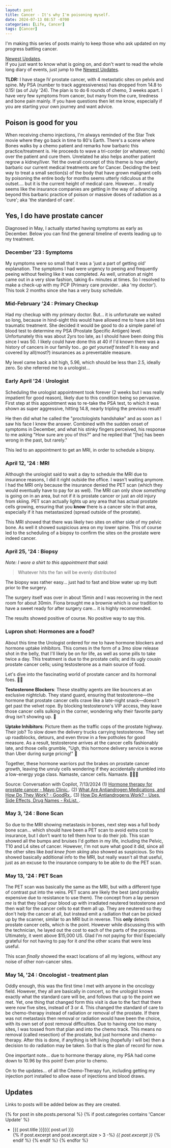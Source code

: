```yaml
---
layout: post
title: Cancer - It's why I'm poisoning myself.
date: 2024-07-13 08:57 -0700
categories: [Life, Cancer]
tags: [Cancer]
---
```


I'm making this series of posts mainly to keep those who ask updated on my progress battling cancer.

[Newest Updates](#updates).  
If you just want to know what is going on, and don't want to read the whole long diary of events, just jump to the [Newest Updates](#updates).

**TLDR:** I have stage IV prostate cancer, with 4 metastatic sites on pelvis and spine. My PSA (number to track aggressiveness) has dropped from 14.8 to 0.15! (as of July '24). The plan is to do 6 rounds of chemo, 3 weeks apart. I have very few symptoms from cancer, but many from the cure, tiredness and bone pain mainly. If you have questions then let me know, especially if you are starting your own journey and want advice.

## Poison is good for you

When receiving chemo injections, I'm always reminded of the Star Trek movie where they go back in time to 80's Earth. There's a scene where Bones walks by a chemo patient and remarks how barbaric this practice/treatment is. He proceeds to wave a tri-corder (or whatever, nerds) over the patient and cure them. Unrelated he also helps another patient regrow a kidney/liver.  Yet the overall concept of this theme is how utterly barbaric our current medical treatments are for Cancer. Deciding the best way to treat a small section(s) of the body that have grown malignant cells by poisoning the entire body for months seems utterly ridiculous at the outset.... but it is the current height of medical care. However... it really seems like the insurance companies are getting in the way of advancing beyond this barbaric practice of poison or massive doses of radiation as a 'cure'; aka 'the standard of care'.

## Yes, I do have prostate cancer

Diagnosed in May, I actually started having symptoms as early as December. Below you can find the general timeline of events leading up to my treatment.

### December '23 : Symptoms

My symptoms were so small that it was a 'just a part of getting old' explanation. The symptoms I had were urgency to peeing and frequently peeing without feeling like it was completed. As well, urination at night came out in a very slow fashion, taking 6+ minutes at times. So I resolved to make a check-up with my PCP (Primary care provider.. aka 'my doctor'). This took 2 months since she has a very busy schedule.

### Mid-February '24 : Primary Checkup

Had my checkup with my primary doctor. But... it is unfortunate we waited so long, because in hind-sight this would have allowed me to have a bit less traumatic treatment. She decided it would be good to do a simple panel of blood test to determine my PSA (Prostate Specific Antigen) level. Unfortunately this was about 2yrs too late, as I should have been doing this since I was 50. I likely could have done this at 40 if I'd known there was a history of cancers in our family too.. *go get yourself tested!*  It is easy and covered by all(most?) insurances as a preventable measure.

My level came back a bit high, 5.96, which should be less than 2.5, ideally zero. So she referred me to a urologist...

### Early April '24 : Urologist

Scheduling the urologist appointment took forever (2 weeks but I was really impatient for good reason), likely due to this condition being so pervasive. First step at this appointment was to re-take the PSA test, to which it was shown as super aggressive, hitting 14.8, nearly tripling the previous result!

He then did what he called the "proctologists handshake" and as soon as I saw his face I knew the answer. Combined with the sudden onset of symptoms in December, and what his stinky fingers perceived, his response to me asking "How sure are you of this?" and he replied that "[he] has been wrong in the past, but rarely."

This led to an appointment to get an MRI, in order to schedule a biopsy.

### April 12, '24 : MRI

Although the urologist said to wait a day to schedule the MRI due to insurance reasons, I did it right outside the office. I wasn't waiting anymore. I had the MRI only because the insurance denied the PET scan (which they would eventually have to pay for as well). The MRI can only show *something* is going on in an area, but not if it is prostate cancer or just an old injury from skiing. PET scan actually lights up any area that has actual prostate cells growing, ensuring that you **know** there is a cancer site in that area, especially if it has metastasized (spread outside of the prostate).

This MRI showed that there was likely two sites on either side of my pelvic bone. As well it showed suspicious area on my lower spine. This of course led to the scheduling of a biopsy to confirm the sites on the prostate were indeed cancer.

### April 25, '24 : Biopsy

*Note: I wore a shirt to this appointment that said:*
> Whatever hits the fan will be evenly distributed

The biopsy was rather easy... just had to fast and blow water up my butt prior to the surgery.

The surgery itself was over in about 15min and I was recovering in the next room for about 30min. Fiona brought me a brownie which is our tradition to have a sweet ready for after surgery care... it is highly recommended.

The results showed positive of course. No positive way to say this.

### Lupron shot: Hormones are a food?

About this time the Urologist ordered for me to have hormone blockers and hormone uptake inhibitors. This comes in the form of a 3mo slow release shot in the belly, that I'll likely be on for life, as well as some pills to take twice a day. This treatment is due to the prostate cells; and its ugly cousin prostate cancer cells; using testosterone as a main source of food.

Let's dive into the fascinating world of prostate cancer and its hormonal foes. 🕵️‍♂️

**Testosterone Blockers**: These stealthy agents are like bouncers at an exclusive nightclub. They stand guard, ensuring that testosterone—the hormone that prostate cancer cells crave like a late-night snack—doesn't get past the velvet rope. By blocking testosterone's VIP access, they leave those cancer cells sulking in the corner, wondering why their favorite party drug isn't showing up. 🎉

**Uptake Inhibitors**: Picture them as the traffic cops of the prostate highway. Their job? To slow down the delivery trucks carrying testosterone. They set up roadblocks, detours, and even throw in a few potholes for good measure. As a result, testosterone arrives at the cancer cells fashionably late, and those cells grumble, "Ugh, this hormone delivery service is worse than Uber during surge pricing!" 🚚

Together, these hormone warriors put the brakes on prostate cancer growth, leaving the unruly cells wondering if they accidentally stumbled into a low-energy yoga class. Namaste, cancer cells. Namaste. 🧘‍♂️🌿

Source: Conversation with Copilot, 7/13/2024
(1) [Hormone therapy for prostate cancer - Mayo Clinic.](https://www.mayoclinic.org/tests-procedures/hormone-therapy-for-prostate-cancer/about/pac-20384737).
(2) [What Are Antiandrogen Medications, and How Do They Work? - GoodRx.](https://www.goodrx.com/conditions/prostate-cancer/antiandrogen-medications).
(3) [How Do Antiandrogens Work? - Uses, Side Effects, Drug Names - RxList. ](https://www.rxlist.com/how_do_antiandrogens_work/drug-class.htm).

### May 3, '24 : Bone Scan

So due to the MRI showing metastasis in bones, next step was a full body bone scan... which should have been a PET scan to avoid extra cost to insurance, but I don't want to tell them how to do their job. This scan showed all the bumps and bruises I'd gotten in my life, including the Pelvic, T10 and L4 sites of cancer. However, I'm not sure what good it did, since all the other sites like _bad knee from skiing_ also showed as suspicious. So this showed basically additional info to the MRI, but really wasn't all that useful, just as an excuse to the insurance company to be able to do the PET scan.

### May 13, '24 : PET Scan

The PET scan was basically the same as the MRI, but with a different type of contrast put into the veins. PET scans are likely the best (and probably expensive due to resistance to use them). The concept from a lay person _me_ is that they load your blood up with irradiated neutered testosterone and then wait for the cancer cells to eat them all up. They are neutered so they don't help the cancer at all, but instead emit a radiation that can be picked up by the scanner, similar to an MRI but in reverse. This **only** detects prostate cancer cells, which is the point. However while discussing this with the technician, he layed out the cost to each of the parts of the process. Ultimately, it went above $15,000 US. Glad I'm not paying for this! Especially grateful for not having to pay for it _and_ the other scans that were less useful.

This scan _finally_ showed the exact locations of all my legions, without any noise of other non-cancer sites.

### May 14, '24 : Oncologist - treatment plan

Oddly enough, this was the first time I met with anyone in the oncology field. However, they all are basically in concert, so the urologist knows exactly what the standard care will be, and follows that up to the point we met. Yet, one thing that changed form this visit is due to the fact that there were now five sites, instead of 3 or 4. This changed the standard of care to be chemo-therapy instead of radiation or removal of the prostate. If there was not metastasis then removal or radiation would have been the choice, with its own set of post removal difficulties.  Due to having one too many sites, I was tossed from that plan and into the chemo track. This means no removal (called resection) of the prostate, but just hormone and chemo-therapy. After this is done, if anything is left living (hopefully I will be) then a decision to do radiation may be taken. So that is the plan of record for now.

One important note... due to hormone therapy alone, my PSA had come down to 10.96 by this point! Even prior to chemo.

On to the updates... of all the Chemo-Therapy fun, including getting my injection port installed to allow ease of injections and blood draws.

## Updates

Links to posts will be added below as they are created.

{% for post in site.posts.personal %}
  {% if post.categories contains 'Cancer Update' %}
- [{{ post.title }}]({{ post.url }})  
{% if post.excerpt and post.excerpt.size > 3 -%}
_{{ post.excerpt }}_
{% endif %}
  {% endif %}
{% endfor %}
